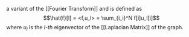 a variant of the [[Fourier Transform]] and is defined as $$\hat{f}[l] = <f,u_l> = \sum_{i_i}^N f[i]u_l[i]$$ where $u_l$ is the *l-th* eigenvector of the [[Laplacian Matrix]] of the graph. 